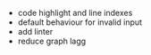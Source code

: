 - code highlight and line indexes
- default behaviour for invalid input
- add linter
- reduce graph lagg
